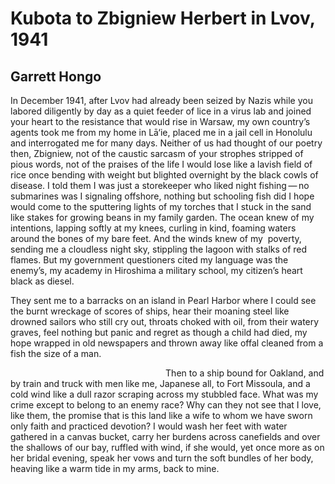 # Kubota to Zbigniew Herbert in Lvov, 1941
## Garrett Hongo
In December 1941, after Lvov had already been seized by Nazis while you
labored
diligently by day as a quiet feeder of lice in a virus lab
and joined your heart to the resistance that would rise in Warsaw,
my own country’s agents took me from my home in Lā‘ie,
placed me in a jail cell in Honolulu and interrogated me for many days.
Neither of us had thought of our poetry then, Zbigniew,
not of the caustic sarcasm of your strophes stripped of pious words,
not of the praises of the life I would lose like a lavish field of rice
once bending with weight but blighted overnight by the black cowls of disease.
I told them I was just a storekeeper who liked night fishing — no submarines
was I signaling offshore, nothing but schooling fish did I hope would come
to the sputtering lights of my torches that I stuck in the sand like stakes
for growing beans in my family garden. The ocean knew of my intentions,
lapping softly at my knees, curling in kind, foaming waters
around the bones of my bare feet. And the winds knew of my  poverty,
sending me a cloudless night sky, stippling the lagoon with stalks of red
flames.
But my government questioners cited my language was the enemy’s,
my academy in Hiroshima a military school, my citizen’s heart black as diesel.

They sent me to a barracks on an island in Pearl Harbor
where I could see the burnt wreckage of scores of ships,
hear their moaning steel like drowned sailors who still cry out,
throats choked with oil, from their watery graves,
feel nothing but panic and regret as though a child had died,
my hope wrapped in old newspapers and thrown away like offal
cleaned from a fish the size of a man.

                                                               Then to a ship
bound for Oakland,
and by train and truck with men like me, Japanese all, to Fort Missoula,
and a cold wind like a dull razor scraping across my stubbled face.
What was my crime except to belong to an enemy race?
Why can they not see that I love, like them, the promise
that is this land like a wife to whom we have sworn
only faith and practiced devotion? I would wash her feet with water
gathered in a canvas bucket, carry her burdens across canefields
and over the shallows of our bay, ruffled with wind, if she would,
yet once more as on her bridal evening, speak her vows and turn the soft
bundles
of her body, heaving like a warm tide in my arms, back to mine.